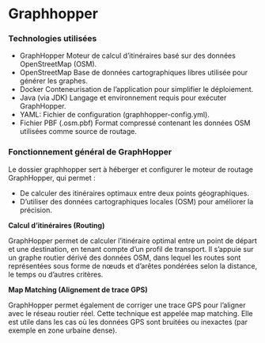 # Graphhopper

### Technologies utilisées
- GraphHopper	Moteur de calcul d’itinéraires basé sur des données OpenStreetMap (OSM).
- OpenStreetMap	Base de données cartographiques libres utilisée pour générer les graphes.
- Docker	Conteneurisation de l’application pour simplifier le déploiement.
- Java (via JDK)	Langage et environnement requis pour exécuter GraphHopper.
- YAML: Fichier de configuration (graphhopper-config.yml).
- Fichier PBF (.osm.pbf)	Format compressé contenant les données OSM utilisées comme source de routage.

### Fonctionnement général de GraphHopper

Le dossier graphhopper sert à héberger et configurer le moteur de routage GraphHopper, qui permet :
- De calculer des itinéraires optimaux entre deux points géographiques.
- D’utiliser des données cartographiques locales (OSM) pour améliorer la précision.

**Calcul d’itinéraires (Routing)**

GraphHopper permet de calculer l’itinéraire optimal entre un point de départ et une destination, en tenant compte d’un profil de transport. Il s’appuie sur un graphe routier dérivé des données OSM, dans lequel les routes sont représentées sous forme de nœuds et d’arêtes pondérées selon la distance, le temps ou d’autres critères.


**Map Matching (Alignement de trace GPS)**

GraphHopper permet également de corriger une trace GPS pour l’aligner avec le réseau routier réel. Cette technique est appelée map matching. Elle est utile dans les cas où les données GPS sont bruitées ou inexactes (par exemple en zone urbaine dense).